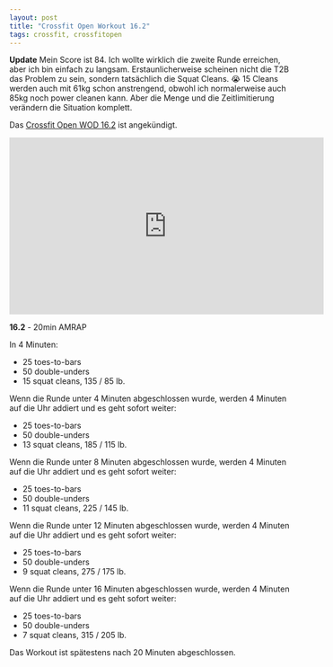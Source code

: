 ```yaml
---
layout: post
title: "Crossfit Open Workout 16.2"
tags: crossfit, crossfitopen
---
```


**Update** Mein Score ist 84. Ich wollte wirklich die zweite Runde erreichen, aber ich bin einfach zu langsam. Erstaunlicherweise scheinen nicht die T2B das Problem zu sein, sondern tatsächlich die Squat Cleans. 😭 15 Cleans werden auch mit 61kg schon anstrengend, obwohl ich normalerweise auch 85kg noch power cleanen kann. Aber die Menge und die Zeitlimitierung verändern die Situation komplett.

Das [Crossfit Open WOD 16.2][0] ist angekündigt.

<iframe width="560" height="315" src="https://www.youtube-nocookie.com/embed/_oJtaRP80Oo" frameborder="0" allowfullscreen></iframe>

**16.2** - 20min AMRAP

In 4 Minuten:

* 25 toes-to-bars
* 50 double-unders
* 15 squat cleans, 135 / 85 lb.

Wenn die Runde unter 4 Minuten abgeschlossen wurde, werden 4 Minuten auf die Uhr addiert und es geht sofort weiter:

* 25 toes-to-bars
* 50 double-unders
* 13 squat cleans, 185 / 115 lb.

Wenn die Runde unter 8 Minuten abgeschlossen wurde, werden 4 Minuten auf die Uhr addiert und es geht sofort weiter:

* 25 toes-to-bars
* 50 double-unders
* 11 squat cleans, 225 / 145 lb.

Wenn die Runde unter 12 Minuten abgeschlossen wurde, werden 4 Minuten auf die Uhr addiert und es geht sofort weiter:

* 25 toes-to-bars
* 50 double-unders
* 9 squat cleans, 275 / 175 lb.

Wenn die Runde unter 16 Minuten abgeschlossen wurde, werden 4 Minuten auf die Uhr addiert und es geht sofort weiter:

* 25 toes-to-bars
* 50 double-unders
* 7 squat cleans, 315 / 205 lb.

Das Workout ist spätestens nach 20 Minuten abgeschlossen.

[0]: http://games.crossfit.com/workouts/the-open/2016#tabs-2
